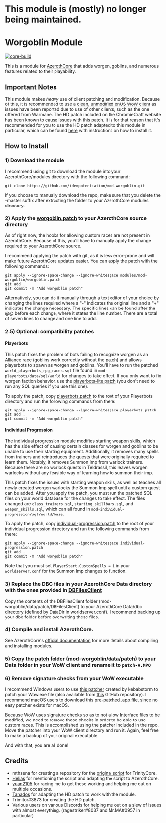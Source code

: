 # This module is (mostly) no longer being maintained.

# Worgoblin Module

[![core-build](https://github.com/benjymansy123/mod-worgoblin/actions/workflows/core-build.yml/badge.svg)](https://github.com/benjymansy123/mod-worgoblin/actions/workflows/core-build.yml)

This is a module for [AzerothCore](http://www.azerothcore.org) that adds worgen, goblins, and numerous features related to their playability.

## Important Notes

This module makes *heavy* use of client patching and modification. Because of this, it is recommended to use a [clean, unmodified enUS WoW client](https://www.chromiecraft.com/downloads) as issues have been reported due to use of other clients, such as the one offered from Warmane. The HD patch included on the ChromieCraft website has been known to cause issues with this patch. It is for that reason that it's recommended for you to use the HD patch adapted to this module in particular, which can be found [here](https://github.com/benjymansy123/mod-worgoblin/releases/tag/hd-patch) with instructions on how to install it.

## How to Install

### 1) Download the module

I recommend using git to download the module into your AzerothCore/modules directory with the following command:

```
git clone https://github.com/idempotentiation/mod-worgoblin.git
```

If you choose to manually download the repo, make sure that you delete the -master suffix after extracting the folder to your AzerothCore modules directory.

### 2) Apply the [worgoblin.patch](https://github.com/idempotentiation/mod-worgoblin/blob/master/worgoblin.patch) to your AzerothCore source directory

As of right now, the hooks for allowing custom races are not present in AzerothCore. Because of this, you'll have to manually apply the change required to your AzerothCore source.

I recommend applying the patch with git, as it is less error-prone and will make future AzerothCore updates easier. You can apply the patch with the following commands:

```
git apply --ignore-space-change --ignore-whitespace modules/mod-worgoblin/worgoblin.patch
git add .
git commit -m "Add worgoblin patch"
```

Alternatively, you can do it manually through a text editor of your choice by changing the lines required where a "-" indicates the original line and a "+" indicates the change necessary. The specific lines can be found after the @@ before each change, where it states the line number. There are a total of seven lines to change and one line to add.

### 2.5) Optional: compatibility patches

#### Playerbots

This patch fixes the problem of bots failing to recognize worgen as an Alliance race (goblins work correctly without the patch) and allows playerbots to spawn as worgen and goblins. You'll have to run the patched `world_playerbots_rpg_races.sql` file found in `mod-playerbots/data/sql/world` for changes to take effect. If you only want to fix worgen faction behavior, use the [playerbots-lite patch](https://github.com/idempotentiation/mod-worgoblin/blob/master/playerbots-lite.patch) (you don't need to run any SQL queries if you use this one).

To apply the patch, copy [playerbots.patch](https://github.com/idempotentiation/mod-worgoblin/blob/master/playerbots.patch) to the root of your Playerbots directory and run the following commands from there:

```
git apply --ignore-space-change --ignore-whitespace playerbots.patch
git add .
git commit -m "Add worgoblin patch"
```

#### Individual Progression

The individual progression module modifies starting weapon skills, which has the side effect of causing certain classes for worgen and goblins to be unable to use their starting equipment. Additionally, it removes many spells from trainers and reintroduces the quests that were originally required to learn them. Notably, it removes Summon Imp from warlock trainers. Because there are no warlock quests in Teldrassil, this leaves worgen warlocks without any feasible way of learning how to summon their imp.

This patch fixes the issues with starting weapon skills, as well as teaches all newly created worgen warlocks the Summon Imp spell until a custom quest can be added. After you apply the patch, you must run the patched SQL files on your world database for the changes to take effect. The files changed are `class_trainers.sql`, `starting_skillbars.sql`, and `weapon_skills.sql`, which can all found in `mod-individual-progression/sql/world/base`.

To apply the patch, copy [individual-progression.patch](https://github.com/idempotentiation/mod-worgoblin/blob/master/individual-progression.patch) to the root of your individual progression directory and run the following commands from there:

```
git apply --ignore-space-change --ignore-whitespace individual-progression.patch
git add .
git commit -m "Add worgoblin patch"
```

Note that you must set `PlayerStart.CustomSpells = 1` in your `worldserver.conf` for the Summon Imp changes to function.

### 3) Replace the DBC files in your AzerothCore Data directory with the ones provided in [DBFilesClient](https://github.com/idempotentiation/mod-worgoblin/tree/master/data/patch/DBFilesClient)

Copy the contents of the DBFilesClient folder (mod-worgoblin/data/patch/DBFilesClient) to your AzerothCore Data/dbc directory (defined by DataDir in worldserver.conf). I recommend backing up your dbc folder before overwriting these files.

### 4) Compile and install AzerothCore.

See AzerothCore's [official documentation](https://www.azerothcore.org/wiki/installing-a-module) for more details about compiling and installing modules.

### 5) Copy the [patch](https://github.com/heyitsbench/mod-worgoblin/tree/master/data/patch) folder (mod-worgoblin/data/patch) to your Data folder in your WoW client and rename it to `patch-A.MPQ`

### 6) Remove signature checks from your WoW executable
I recommend Windows users to use [this patcher](https://www.wowmodding.net/files/file/283-wow-335-patcher-custom-item-fix/) created by kebabstorm to patch your Wow.exe file (also available from [this](https://github.com/anzz1/WoWPatcher335/releases) GitHub repository). I recommend macOS users to download this [pre-patched .app file](https://github.com/benjymansy123/custom-race-ac-12_6_21/releases/download/sig-check/WoW.app.zip), since no easy patcher exists for macOS.

Because WoW uses signature checks so as to not allow Interface files to be modified, we need to remove those checks in order to be able to use custom races. This is accomplished using the patcher included in the repo. Move the patcher into your WoW client directory and run it. Again, feel free to make a backup of your original executable.

And with that, you are all done!

## Credits

* mthsena for creating a repository for the [original script](https://github.com/mthsena/trinitycore_scripts/tree/master/scripts/CustomRaces) for TrinityCore.
* [Helias](https://github.com/Helias) for mentioning the script and adapting the script to AzerothCore.
* [yuan2105](https://github.com/yuanf225) for racing me to get these working and helping me out on multiple occasions.
* [Tanados](https://github.com/helldragonpz) for adapting the HD patch to work with the module.
* Trimitor#3873 for creating the HD patch.
* Various users on various Discords for helping me out on a slew of issues with almost everything. (ragestriker#8037 and Mr.MA#0957 in particular)
